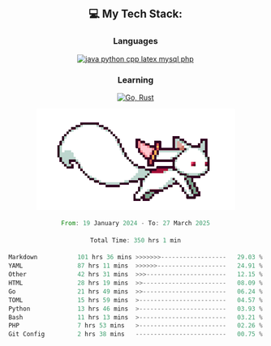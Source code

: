 
<div align="center">
<br>

## 💻 My Tech Stack:

### Languages

[![java python cpp latex mysql php](https://skillicons.dev/icons?i=java,python,cpp,latex,mysql,php)](https://skillicons.dev)

### Learning

[![Go, Rust](https://skillicons.dev/icons?i=go,rust)](https://skillicons.dev)

<center>

<img src="kyubey.gif" alt="Alt-Text" title="" >

</center>


<!--START_SECTION:waka-->

```rust
From: 19 January 2024 - To: 27 March 2025

Total Time: 350 hrs 1 min

Markdown           101 hrs 36 mins >>>>>>>------------------   29.03 %
YAML               87 hrs 11 mins  >>>>>>-------------------   24.91 %
Other              42 hrs 31 mins  >>>----------------------   12.15 %
HTML               28 hrs 19 mins  >>-----------------------   08.09 %
Go                 21 hrs 49 mins  >>-----------------------   06.24 %
TOML               15 hrs 59 mins  >------------------------   04.57 %
Python             13 hrs 46 mins  >------------------------   03.93 %
Bash               11 hrs 13 mins  >------------------------   03.21 %
PHP                7 hrs 53 mins   >------------------------   02.26 %
Git Config         2 hrs 38 mins   -------------------------   00.75 %
```

<!--END_SECTION:waka-->
